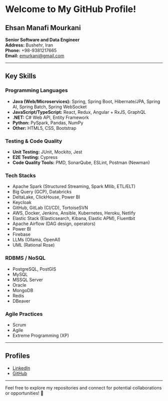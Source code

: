 # Welcome to My GitHub Profile!

## Ehsan Manafi Mourkani
**Senior Software and Data Engineer**  
**Address:** Bushehr, Iran  
**Phone:** +98-9381217665  
**Email:** [emurkani@gmail.com](mailto:emurkani@gmail.com)  

---

## Key Skills
### **Programming Languages**
- **Java (Web/Microservices):** Spring, Spring Boot, Hibernate/JPA, Spring AI, Spring Batch, Spring WebSocket
- **JavaScript/TypeScript:** React, Redux, Angular + RxJS, GraphQL  
- **.NET:** C# Web API, Entity Framework  
- **Python:** PySpark, Pandas, NumPy  
- **Other:** HTML5, CSS, Bootstrap  

### **Testing & Code Quality**
- **Unit Testing:** JUnit, Mockito, Jest  
- **E2E Testing:** Cypress  
- **Code Quality Tools:** PMD, SonarQube, ESLint, Postman (Newman)  

### **Tech Stacks**
- Apache Spark (Structured Streaming, Spark Mllib, ETL/ELT)
- Big Query (GCP), Databricks
- DeltaLake, ClickHouse, Power BI
- Keycloak  
- GitHub, GitLab (CI/CD), TortoiseSVN  
- AWS, Docker, Jenkins, Ansible, Kubernetes, Heroku, Netlify  
- Elastic Stack (Elasticsearch, Kibana, Elastic APM), Fluentbit
- Apache Airflow (DAG design, operators)
- Power BI
- Firebase  
- LLMs (Ollama, OpenAI)  
- UML (Rational Rose)  

### **RDBMS / NoSQL**
- PostgreSQL, PostGIS  
- MySQL  
- MSSQL Server  
- Oracle  
- MongoDB  
- Redis
- DBeaver

### **Agile Practices**
- Scrum  
- Agile  
- Extreme Programming (XP)  

---

## Profiles
- [LinkedIn](https://www.linkedin.com/in/ehsan-manafi-murkani-97585077/)  
- [GitHub](https://github.com/ehsanmanafi)  

---

Feel free to explore my repositories and connect for potential collaborations or opportunities! 🚀

